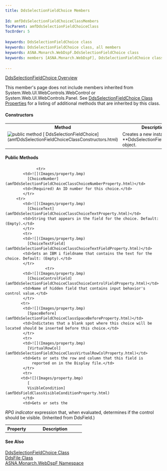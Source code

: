 ```yaml
---
title: DdsSelectionFieldChoice Members

Id: amfDdsSelectionFieldChoiceClassMembers
TocParent: amfDdsSelectionFieldChoiceClass
TocOrder: 5

keywords: DdsSelectionFieldChoice class
keywords: DdsSelectionFieldChoice class, all members
keywords: ASNA.Monarch.WebDspF.DdsSelectionFieldChoice class
keywords: members [ASNA.Monarch.WebDspF], DdsSelectionFieldChoice class

---
```


[DdsSelectionFieldChoice Overview](amfDdsSelectionFieldChoiceClass.html) 

This member's page does not include members inherited from System.Web.UI.WebControls.WebControl or System.Web.UI.WebControls.Panel. See [DdsSelectionFieldChoice Class Properties](amfDdsSelectionFieldChoiceClassPropertiesMain.html) for a listing of additional methods that are inherited by this class.

#### Constructors
<table class="mytable" cellspacing="0" cellpadding="4" width="90%">
          <colgroup><col width="20%" /><col width="70%" />
          </colgroup>
          <tr><th>Method</th>
              <th>Description</th>
          </tr>
          <tr valign="top">
            <td><img alt="public method" src="../Images/Methods.bmp" width="16" height="16" border="0" /> 
            [
            DdsSelectionFieldChoice](amfDdsSelectionFieldChoiceClassConstructors.html)</td>
            <td>Creates a new instance of a       
 **DdsSelectionFieldChoice**  object.</td>
          </tr>
</table>

#### Public Methods
<table class="mytable" cellspacing="0" cellpadding="4" width="90%">
          <colgroup>
            <col width="30%" />
            <col width="70%" />
          </colgroup>
          <tr>
            <th>Property</th>
            <th>Description</th>
          </tr>

		          <tr>
            <td>![](Images/property.bmp)
              [ChoiceNumber](amfDdsSelectionFieldChoiceClassChoiceNumberProperty.html)</td>
            <td>(Required) An ID number for this choice.</td>
            </tr>
		 <tr>
            <td>![](Images/property.bmp)
              [ChoiceText](amfDdsSelectionFieldChoiceClassChoiceTextProperty.html)</td>
            <td>String that appears in the field for the choice. Default: (Empty).</td>
            </tr>
			<tr>
            <td>![](Images/property.bmp)
              [ChoiceTextField](amfDdsSelectionFieldChoiceClassChoiceTextFieldProperty.html)</td>
            <td>Sets an IBM i fieldname that contains the text for the choice. Default: (Empty).</td>
            </tr>
					  <tr>
            <td>![](Images/property.bmp)
              [ChoiceControlField](amfDdsSelectionFieldChoiceClassChoiceControlFieldProperty.html)</td>
            <td>Name of hidden field that contains input behavior's control value.</td>
            </tr>
		   <tr>
            <td>![](Images/property.bmp)
              [SpaceBefore](amfDdsSelectionFieldChoiceClassSpaceBeforeProperty.html)</td>
            <td>Indictates that a blank spot where this choice will be located should be inserted before this choice.</td>
            </tr>	
        	<tr>
            <td>![](Images/property.bmp)
              [VirtualRowCol](amfDdsSelectionFieldChoiceClassVirtualRowColProperty.html)</td>
            <td>Gets or sets the row and column that this field is
				reported on in the Display file.</td>
            </tr>
			<tr>           
		   <td>![](Images/property.bmp)
              [
              VisibleCondition](amfDdsFieldClassVisibleConditionProperty.html)
            </td>
            <td>Gets or sets the 
 *RPG indicator*  expression that, when
            evaluated, determines if the control should be visible. (Inherited
            from DdsField.)</td>
          </tr>
</table>

#### See Also
[DdsSelectionFieldChoice
      Class](amfDdsSelectionFieldChoiceClass.html)
      <br />
      [DdsFile Class](amfDdsFileClass.html)
      <br />
      [
      ASNA.Monarch.WebDspF Namespace](amfWebDspFNamespace.html)

